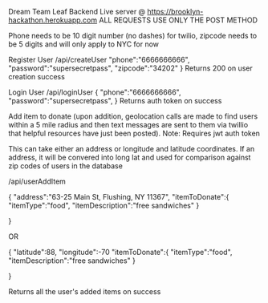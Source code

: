 Dream Team Leaf Backend
Live server @ https://brooklyn-hackathon.herokuapp.com
ALL REQUESTS USE ONLY THE POST METHOD

Phone needs to be 10 digit number (no dashes) for twilio,
zipcode needs to be 5 digits and will only apply to NYC for now

Register User /api/createUser
    "phone":"6666666666",
    "password":"supersecretpass",
    "zipcode":"34202"
}
Returns 200 on user creation success


Login User /api/loginUser
{
    "phone":"6666666666",
    "password":"supersecretpass",
}
Returns auth token on success


Add item to donate (upon addition, geolocation calls are made to find users within a 5 mile radius and then text messages are sent to them via twillio that
helpful resources have just been posted). 
Note: Requires jwt auth token

This can take either an address or longitude and latitude coordinates. If an address, it will be convered into long lat and used
for comparison against zip codes of users in the database 

/api/userAddItem

{
	"address":"63-25 Main St, Flushing, NY 11367",
	"itemToDonate":{
		"itemType":"food",
		"itemDescription":"free sandwiches"
	}
	
}

OR

{
	"latitude":88,
	"longitude":-70
	"itemToDonate":{
		"itemType":"food",
		"itemDescription":"free sandwiches"
	}
	
}

Returns all the user's added items on success
